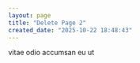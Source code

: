 ```yaml
---
layout: page
title: "Delete Page 2"
created_date: "2025-10-22 18:48:43"
---
```


vitae odio accumsan eu ut 
